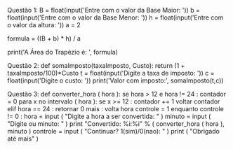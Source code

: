Questão 1:
B = float(input('Entre com o valor da Base Maior: '))
b = float(input('Entre com o valor da Base Menor: '))
h = float(input('Entre com o valor da altura: '))
a = 2

formula = ((B + b) * h) / a

print('A Área do Trapézio é: ', formula)

Questão 2:
def somaImposto(taxaImposto, Custo):
    return (1 + taxaImposto/100)*Custo
t = float(input('Digite a taxa de imposto: '))
c = float(input('Digite o custo: '))
print('Valor com imposto:', somaImposto(t,c))

Questão 3:
def  converter_hora ( hora ):
	se  hora  >  12  e  hora  !=  24 :
		contador  =  0
		para  x  no  intervalo ( hora ):
			se  x  >=  12 :
				contador += 1
		voltar  contador
	elif  hora  ==  24 :
		retornar  0
	mais :
		volta  hora
controle  =  1
enquanto  controle  !=  0 :
	hora  =  input ( "Digite a hora a ser convertida: " )
	minuto  =  input ( "Digite ou minuto: " )
	print  "Convertido: %i:%i" % ( converter_hora ( hora ), minuto )
	controle  =  input ( "Continuar? 1(sim)/0(nao): " )
print ( "Obrigado até mais" )
